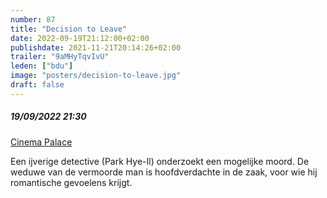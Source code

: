 ```yaml
---
number: 87
title: "Decision to Leave"
date: 2022-09-19T21:12:00+02:00
publishdate: 2021-11-21T20:14:26+02:00
trailer: "9aMHyTqvIvU"
leden: ["bdu"]
image: "posters/decision-to-leave.jpg"
draft: false
---
```


##### 19/09/2022 21:30

[Cinema Palace](https://cinema-palace.be/nl/film/decision-leave)

Een ijverige detective (Park Hye-Il) onderzoekt een mogelijke moord.
De weduwe van de vermoorde man is hoofdverdachte in de zaak,
voor wie hij romantische gevoelens krijgt.
 <!--more-->
